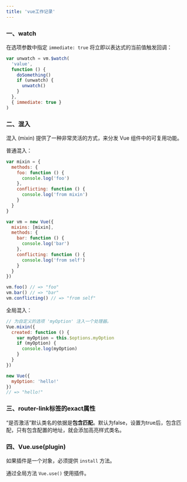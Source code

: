 ```yaml
---
title: 'vue工作记录'
---   
```

### 一、watch

在选项参数中指定 `immediate: true` 将立即以表达式的当前值触发回调：

```javascript
var unwatch = vm.$watch(
  'value',
  function () {
    doSomething()
    if (unwatch) {
      unwatch()
    }
  },
  { immediate: true }
)
```

### 二、混入

混入 (mixin) 提供了一种非常灵活的方式，来分发 Vue 组件中的可复用功能。

普通混入：

```javascript
var mixin = {
  methods: {
    foo: function () {
      console.log('foo')
    },
    conflicting: function () {
      console.log('from mixin')
    }
  }
}

var vm = new Vue({
  mixins: [mixin],
  methods: {
    bar: function () {
      console.log('bar')
    },
    conflicting: function () {
      console.log('from self')
    }
  }
})

vm.foo() // => "foo"
vm.bar() // => "bar"
vm.conflicting() // => "from self"
```

全局混入：

```javascript
// 为自定义的选项 'myOption' 注入一个处理器。
Vue.mixin({
  created: function () {
    var myOption = this.$options.myOption
    if (myOption) {
      console.log(myOption)
    }
  }
})

new Vue({
  myOption: 'hello!'
})
// => "hello!"
```

### 三、router-link标签的exact属性

“是否激活”默认类名的依据是**包含匹配**。默认为false，设置为true后，包含匹配，只有包含配置的地址，就会添加高亮样式类名。

### 四、Vue.use(plugin)

如果插件是一个对象，必须提供 `install` 方法。

通过全局方法 `Vue.use()` 使用插件。